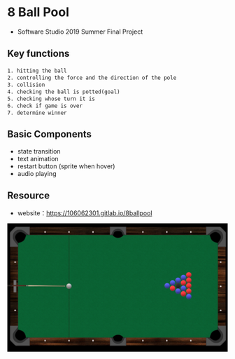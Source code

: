 # 8 Ball Pool
- Software Studio 2019 Summer Final Project

## Key functions
    1. hitting the ball
    2. controlling the force and the direction of the pole
    3. collision
    4. checking the ball is potted(goal)
    5. checking whose turn it is
    6. check if game is over
    7. determine winner

## Basic Components
* state transition
* text animation
* restart button (sprite when hover)
* audio playing

## Resource
- website：https://106062301.gitlab.io/8ballpool

![image](pic.png)

